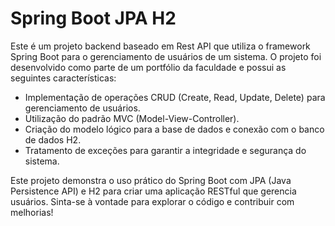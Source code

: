 # Spring Boot JPA H2

Este é um projeto backend baseado em Rest API que utiliza o framework Spring Boot para o gerenciamento de usuários de um sistema. O projeto foi desenvolvido como parte de um portfólio da faculdade e possui as seguintes características:

- Implementação de operações CRUD (Create, Read, Update, Delete) para gerenciamento de usuários.
- Utilização do padrão MVC (Model-View-Controller).
- Criação do modelo lógico para a base de dados e conexão com o banco de dados H2.
- Tratamento de exceções para garantir a integridade e segurança do sistema.

Este projeto demonstra o uso prático do Spring Boot com JPA (Java Persistence API) e H2 para criar uma aplicação RESTful que gerencia usuários. Sinta-se à vontade para explorar o código e contribuir com melhorias!